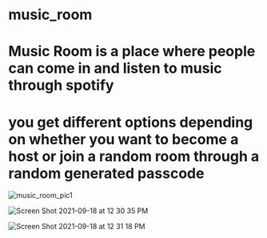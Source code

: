 # music_room

# Music Room is a place where people can come in and listen to music through spotify
# you get different options depending on whether you want to become a host or join a random room through a random generated passcode


 ![music_room_pic1](https://user-images.githubusercontent.com/71956588/145890719-1c9a95b9-f14c-4ee1-81e6-5d889480554d.png)
 
![Screen Shot 2021-09-18 at 12 30 35 PM](https://user-images.githubusercontent.com/71956588/145890724-c7812c28-a989-4a68-a8f2-fecf6c853ca1.png)

![Screen Shot 2021-09-18 at 12 31 18 PM](https://user-images.githubusercontent.com/71956588/145890728-2e3429b0-5cf1-4240-8932-67cf228b4081.png)
